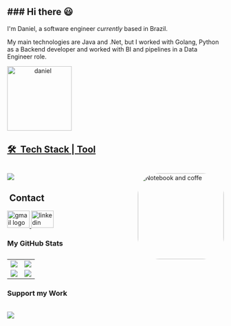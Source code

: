 <div>
<h2>### Hi there 😃</h2>

I'm Daniel, a software engineer <i>currently</i> based in Brazil.

My main technologies are Java and .Net, but I worked with Golang, Python as a Backend developer and worked with BI and pipelines in a Data Engineer role. 

<div/>
      
<div align="center" >
      <a href="https://github.com/danielsantosdecarvalho" style="display: flex;">
      <img align="center" height="150em" src="https://media.licdn.com/dms/image/D4E16AQETwK8-7dLPcQ/profile-displaybackgroundimage-shrink_350_1400/0/1673894266940?e=1698278400&v=beta&t=WDob6fnmEUhToLKp2Y2DqlSP3JMx--WUaiIkJ9TXO_o" alt="daniel" />
</div>

## 🛠 &nbsp;Tech Stack | Tool
      
<div ><br>
   
  <a href="https://skillicons.dev">
    <img src="https://skillicons.dev/icons?i=aws,azure,cs,java,go,postgres,mongodb,mysql,docker,unity,py,dotnet,eclipse,hibernate,postman,spring,sqlite,visualstudio,vscode,html,bootstrap,git,github" />
  </a>
     
  <img align="right" alt="Notebook and coffe" height="200" style="border-radius:50px;" src="https://raw.githubusercontent.com/MicaelliMedeiros/micaellimedeiros/master/image/computer-illustration.png">
    
</div>


## &nbsp;Contact 

<div align="left">
 <a href="mailto:danielcarvalho107@gmail.com" target="_blank">
    <img src="https://raw.githubusercontent.com/maurodesouza/profile-readme-generator/master/src/assets/icons/social/gmail/default.svg" width="52" height="40" alt="gmail logo"/>
  </a>

  <a href="https://www.linkedin.com/in/danielcarvalho107/" target="_blank">
    <img src="https://raw.githubusercontent.com/maurodesouza/profile-readme-generator/master/src/assets/icons/social/linkedin/default.svg" width="52" height="40" alt="linkedin logo"/></a>
      
</div>


### My GitHub Stats

<table>
    <tr>
        <td>
            <img src="https://github-profile-trophy.vercel.app/?username=danielsantosdecarvalho&row=3&column=4&no-bg=true"/>
        </td>
        <td>
            <img src="https://github-readme-streak-stats.herokuapp.com/?user=danielsantosdecarvalho"/>
        </td> 
    </tr>
    <tr>
        <td>
            <img src="https://github-readme-stats.vercel.app/api?username=danielsantosdecarvalho&count_private=true&show_icons=true&theme=tokyonight"/>
        </td>
        <td>
            <img src="https://github-readme-stats.vercel.app/api/top-langs/?username=danielsantosdecarvalho&langs_count=10&layout=compact&hide=php,scss,css,html,batchfile,gherkin,freemarker,xslt,tsql,ruby"/>
        </td>
    </tr>
</table>


### Support my Work
<br/>
<a href="https://www.buymeacoffee.com/daniel107"><img src="https://www.vectorlogo.zone/logos/buymeacoffee/buymeacoffee-official.svg"/></a>


<br />
 



